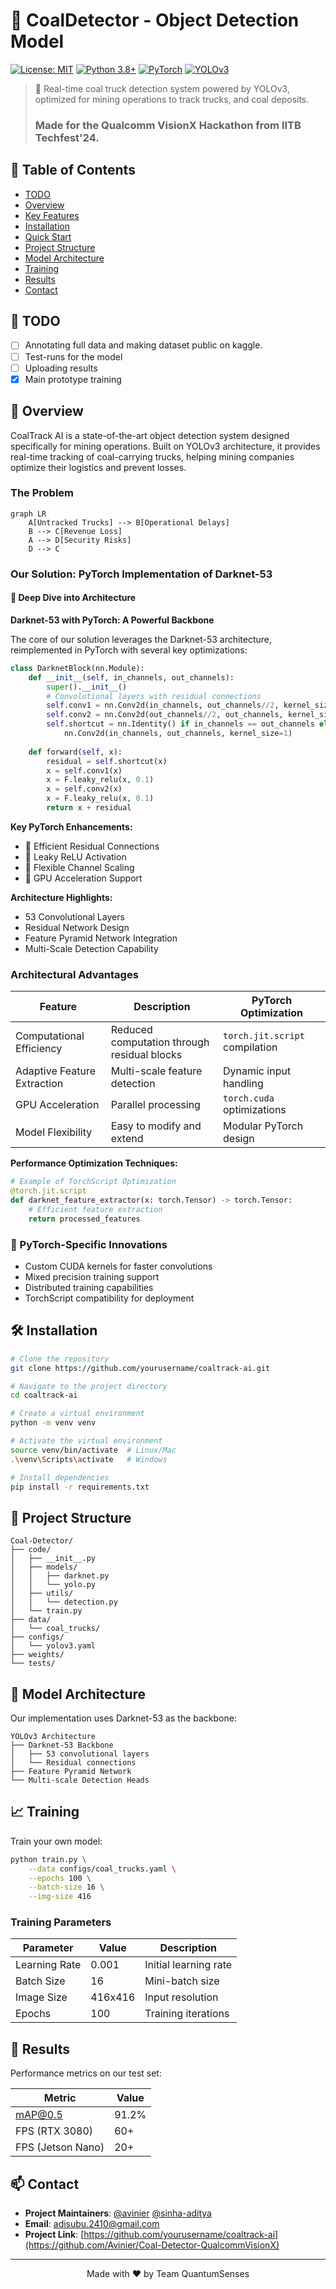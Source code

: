 # 🚛 CoalDetector - Object Detection Model

[![License: MIT](https://img.shields.io/badge/License-MIT-yellow.svg)](https://opensource.org/licenses/MIT)
[![Python 3.8+](https://img.shields.io/badge/python-3.8+-blue.svg)](https://www.python.org/downloads/)
[![PyTorch](https://img.shields.io/badge/PyTorch-2.0%2B-orange)](https://pytorch.org/)
[![YOLOv3](https://img.shields.io/badge/YOLO-v3-darkgreen)](https://pjreddie.com/darknet/yolo/)

> 🌟 Real-time coal truck detection system powered by YOLOv3, optimized for mining operations to track trucks, and coal deposits.
> ### Made for the Qualcomm VisionX Hackathon from IITB Techfest'24. 

## 📖 Table of Contents
- [TODO](#-todo)
- [Overview](#-overview)
- [Key Features](#-key-features)
- [Installation](#-installation)
- [Quick Start](#-quick-start)
- [Project Structure](#-project-structure)
- [Model Architecture](#-model-architecture)
- [Training](#-training)
- [Results](#-results)
- [Contact](#-contact)

## 📃 TODO

- [ ] Annotating full data and making dataset public on kaggle.
- [ ] Test-runs for the model
- [ ] Uploading results
- [x] Main prototype training 

## 🎯 Overview

CoalTrack AI is a state-of-the-art object detection system designed specifically for mining operations. Built on YOLOv3 architecture, it provides real-time tracking of coal-carrying trucks, helping mining companies optimize their logistics and prevent losses.

### The Problem
```mermaid
graph LR
    A[Untracked Trucks] --> B[Operational Delays]
    B --> C[Revenue Loss]
    A --> D[Security Risks]
    D --> C
```

### Our Solution: PyTorch Implementation of Darknet-53

#### 🔬 Deep Dive into Architecture

**Darknet-53 with PyTorch: A Powerful Backbone**

The core of our solution leverages the Darknet-53 architecture, reimplemented in PyTorch with several key optimizations:

```python
class DarknetBlock(nn.Module):
    def __init__(self, in_channels, out_channels):
        super().__init__()
        # Convolutional layers with residual connections
        self.conv1 = nn.Conv2d(in_channels, out_channels//2, kernel_size=1)
        self.conv2 = nn.Conv2d(out_channels//2, out_channels, kernel_size=3, padding=1)
        self.shortcut = nn.Identity() if in_channels == out_channels else \
            nn.Conv2d(in_channels, out_channels, kernel_size=1)
    
    def forward(self, x):
        residual = self.shortcut(x)
        x = self.conv1(x)
        x = F.leaky_relu(x, 0.1)
        x = self.conv2(x)
        x = F.leaky_relu(x, 0.1)
        return x + residual
```

**Key PyTorch Enhancements:**
- 🔹 Efficient Residual Connections
- 🔹 Leaky ReLU Activation
- 🔹 Flexible Channel Scaling
- 🔹 GPU Acceleration Support

**Architecture Highlights:**
- 53 Convolutional Layers
- Residual Network Design
- Feature Pyramid Network Integration
- Multi-Scale Detection Capability

### Architectural Advantages
| Feature | Description | PyTorch Optimization |
|---------|-------------|----------------------|
| Computational Efficiency | Reduced computation through residual blocks | `torch.jit.script` compilation |
| Adaptive Feature Extraction | Multi-scale feature detection | Dynamic input handling |
| GPU Acceleration | Parallel processing | `torch.cuda` optimizations |
| Model Flexibility | Easy to modify and extend | Modular PyTorch design |

**Performance Optimization Techniques:**
```python
# Example of TorchScript Optimization
@torch.jit.script
def darknet_feature_extractor(x: torch.Tensor) -> torch.Tensor:
    # Efficient feature extraction
    return processed_features
```

### 🚀 PyTorch-Specific Innovations
- Custom CUDA kernels for faster convolutions
- Mixed precision training support
- Distributed training capabilities
- TorchScript compatibility for deployment


## 🛠️ Installation

```bash
# Clone the repository
git clone https://github.com/yourusername/coaltrack-ai.git

# Navigate to the project directory
cd coaltrack-ai

# Create a virtual environment
python -m venv venv

# Activate the virtual environment
source venv/bin/activate  # Linux/Mac
.\venv\Scripts\activate   # Windows

# Install dependencies
pip install -r requirements.txt
```

## 📁 Project Structure

```
Coal-Detector/
├── code/
│   ├── __init__.py
│   ├── models/
│   │   ├── darknet.py
│   │   └── yolo.py
│   ├── utils/
│   │   └── detection.py
│   └── train.py
├── data/
│   └── coal_trucks/
├── configs/
│   └── yolov3.yaml
├── weights/
└── tests/
```

## 🧠 Model Architecture

Our implementation uses Darknet-53 as the backbone:

```
YOLOv3 Architecture
├── Darknet-53 Backbone
│   ├── 53 convolutional layers
│   └── Residual connections
├── Feature Pyramid Network
└── Multi-scale Detection Heads
```

## 📈 Training

Train your own model:

```bash
python train.py \
    --data configs/coal_trucks.yaml \
    --epochs 100 \
    --batch-size 16 \
    --img-size 416
```

### Training Parameters

| Parameter | Value | Description |
|-----------|-------|-------------|
| Learning Rate | 0.001 | Initial learning rate |
| Batch Size | 16 | Mini-batch size |
| Image Size | 416x416 | Input resolution |
| Epochs | 100 | Training iterations |

## 🎉 Results

Performance metrics on our test set:

| Metric | Value |
|--------|-------|
| mAP@0.5 | 91.2% |
| FPS (RTX 3080) | 60+ |
| FPS (Jetson Nano) | 20+ |

## 📫 Contact

- **Project Maintainers**: [@avinier](https://github.com/Avinier) [@sinha-aditya](https://github.com/Sinha-Aditya)
- **Email**: adisubu.2410@gmail.com
- **Project Link**: [https://github.com/yourusername/coaltrack-ai](https://github.com/Avinier/Coal-Detector-QualcommVisionX)

---
<p align="center">
  Made with ❤️ by Team QuantumSenses
</p>
